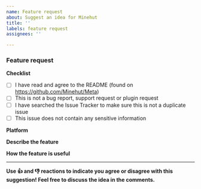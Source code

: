```yaml
---
name: Feature request
about: Suggest an idea for Minehut
title: ''
labels: feature request
assignees: ''

---
```


<!-- Minehut feature request guide

Fill out the template. Don't write inside the arrows as they will be hidden
when you post your issue.

If you have a feature suggestion for Minehut, read the following:

1.  Fill out the template
     It makes it a lot easier for everyone when issues conform to the standard templates. It also ensures we have the necessary information. To fill a checkbox, put an "x" in between the [ ] like: [x]

2.  Keep it simple
     Make sure it's easy to understand what you're requesting and how it will be useful to people

3. Pick a relevant issue title
    The issue title should be a short, clear summary or short name of your idea

4.  You can delete this line and all the above lines before posting your issue, but they will be hidden anyway      -->

### Feature request

**Checklist**
- [ ] I have read and agree to the README (found on https://github.com/Minehut/Meta)
- [ ] This is not a bug report, support request or plugin request
- [ ] I have searched the Issue Tracker to make sure this is not a duplicate issue
- [ ] This issue does not contain any sensitive information 

**Platform**
<!-- Which platform is this idea for? Discord, Website or In-game?
If in-game: Java, Bedrock or both? -->

**Describe the feature**
<!-- What feature are you suggesting? Include a clear and concise description of the feature -->

**How the feature is useful**
<!-- Who does the feature benefit? How is it useful to people? -->

---
**Use 👍 and 👎 reactions to indicate you agree or disagree with this suggestion! Feel free to discuss the idea in the comments.**

